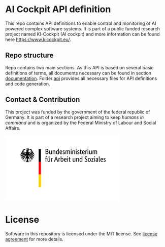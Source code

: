 # AI Cockpit API definition

This repo contains API definitions to enable control and monitoring of AI powered complex software systems. It is part of a public funded research project named KI-Cockpit (AI cockpit) and more information can be found here https://www.kicockpit.eu/.

## Repo structure
Repo contains two main sections. As this API is based on several basic definitions of terms, all documents necessary can be found in section [documentation](/doc/Readme.md). Folder [api](/api/Readme.md) provides all necessary files for API definitions and code generation. 

## Contact & Contribution
This project was funded by the government of the federal republic of Germany. It is part of a research project aiming to keep _humans in command_ and is organized by the Federal Ministry of Labour and Social Affairs.

![BMAS](doc/BMAS_Logo.svg)

# License

Software in this repository is licensed under the MIT license. See [license agreement](LICENSE) for more details.

